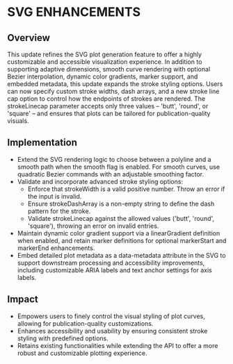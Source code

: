 # SVG ENHANCEMENTS

## Overview
This update refines the SVG plot generation feature to offer a highly customizable and accessible visualization experience. In addition to supporting adaptive dimensions, smooth curve rendering with optional Bezier interpolation, dynamic color gradients, marker support, and embedded metadata, this update expands the stroke styling options. Users can now specify custom stroke widths, dash arrays, and a new stroke line cap option to control how the endpoints of strokes are rendered. The strokeLinecap parameter accepts only three values – 'butt', 'round', or 'square' – and ensures that plots can be tailored for publication-quality visuals.

## Implementation
- Extend the SVG rendering logic to choose between a polyline and a smooth path when the smooth flag is enabled. For smooth curves, use quadratic Bezier commands with an adjustable smoothing factor.
- Validate and incorporate advanced stroke styling options:
  - Enforce that strokeWidth is a valid positive number. Throw an error if the input is invalid.
  - Ensure strokeDashArray is a non-empty string to define the dash pattern for the stroke.
  - Validate strokeLinecap against the allowed values ('butt', 'round', 'square'), throwing an error on invalid entries.
- Maintain dynamic color gradient support via a linearGradient definition when enabled, and retain marker definitions for optional markerStart and markerEnd enhancements.
- Embed detailed plot metadata as a data-metadata attribute in the SVG to support downstream processing and accessibility improvements, including customizable ARIA labels and text anchor settings for axis labels.

## Impact
- Empowers users to finely control the visual styling of plot curves, allowing for publication-quality customizations.
- Enhances accessibility and usability by ensuring consistent stroke styling with predefined options.
- Retains existing functionalities while extending the API to offer a more robust and customizable plotting experience.